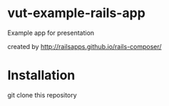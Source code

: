 vut-example-rails-app
=====================

Example app for presentation


created by http://railsapps.github.io/rails-composer/


Installation
============

git clone this repository

